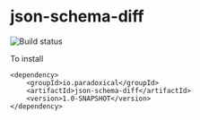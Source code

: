 json-schema-diff
========================

![Build status](https://travis-ci.org/paradoxical-io/json-schema-diff.svg?branch=master)


To install

```
<dependency>
    <groupId>io.paradoxical</groupId>
    <artifactId>json-schema-diff</artifactId>
    <version>1.0-SNAPSHOT</version>
</dependency>
```

 
